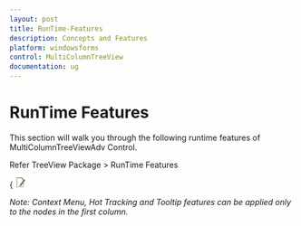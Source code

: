 ```yaml
---
layout: post
title: RunTime-Features
description: Concepts and Features
platform: windowsforms
control: MultiColumnTreeView
documentation: ug
---
```


# RunTime Features

This section will walk you through the following runtime features of MultiColumnTreeViewAdv Control.

Refer TreeView Package > RunTime Features

 { ![](RunTime-Features_images/RunTime-Features_img1.jpeg) 

 _Note: Context Menu, Hot Tracking and Tooltip features can be applied only to the nodes in the first column._

